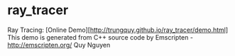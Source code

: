 # ray_tracer
Ray Tracing: [Online Demo][http://trungquy.github.io/ray_tracer/demo.html] 
This demo is generated from C++ source code by Emscripten - http://emscripten.org/
Quy Nguyen
